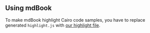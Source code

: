 ## Using mdBook

To make mdBook highlight Cairo code samples, you have to replace generated `highlight.js` with [our highlight file](./highlight.js).
